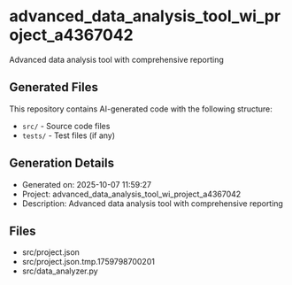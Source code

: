 # advanced_data_analysis_tool_wi_project_a4367042

Advanced data analysis tool with comprehensive reporting

## Generated Files

This repository contains AI-generated code with the following structure:
- `src/` - Source code files
- `tests/` - Test files (if any)

## Generation Details
- Generated on: 2025-10-07 11:59:27
- Project: advanced_data_analysis_tool_wi_project_a4367042
- Description: Advanced data analysis tool with comprehensive reporting

## Files
- src/project.json
- src/project.json.tmp.1759798700201
- src/data_analyzer.py
